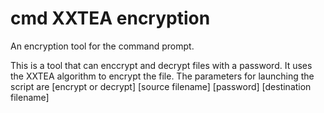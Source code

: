 # cmd XXTEA encryption 
An encryption tool for the command prompt.

This is a tool that can enccrypt and decrypt files with a password. It uses the XXTEA algorithm to encrypt the file. 
The parameters for launching the script are [encrypt or decrypt] [source filename] [password] [destination filename]
 
